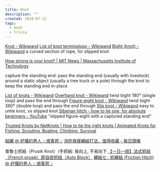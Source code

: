 ```yaml
---
title: Knot
description: ""
created: 2018-07-12
tags:
  - knot
  - trivia
---
```


[Knot - Wikiwand](https://www.wikiwand.com/en/Knot)
[List of knot terminology - Wikiwand](http://www.wikiwand.com/en/List_of_knot_terminology)
[Bight (knot) - Wikiwand](<https://www.wikiwand.com/en/Bight_(knot)>) a curved section of rope, for slipped knot

[How strong is your knot? | MIT News | Massachusetts Institute of Technology](https://news.mit.edu/2020/model-how-strong-knot-0102)

capture the standing end:
pass the standing end (usually with livestock) around a static object (usually a tree truck or a pole) through the knot to keep the standing end in-place

[List of knots - Wikiwand](https://www.wikiwand.com/en/List_of_knots)
[Overhand knot - Wikiwand](https://www.wikiwand.com/en/Overhand_knot) twist bight 180° (single loop) and pass the end through
[Figure-eight knot - Wikiwand](https://www.wikiwand.com/en/Figure-eight_knot) twist bight 360° (double loop) and pass the end through
[Slip knot - Wikiwand](https://www.wikiwand.com/en/Slip_knot) easy to untie knot, vs slipped knot
[Siberian hitch - how to tie one, for absolute beginners - YouTube](https://www.youtube.com/watch?v=X0G1I1EUkhg) "slipped figure-eight with a captured standing end"

[Trusted Knots by NetKnots | How to tie the right knots | Animated Knots for Fishing, Scouting, Boating, Climbing, Survival](https://www.netknots.com/)

[結繩 @ 好攝的男人 :: 痞客邦 ::](https://avery1234.pixnet.net/blog/category/1672899)
[消防救援繩結打法，值得收藏 - 每日頭條](https://kknews.cc/news/m2bej86.html)

普魯士抓結（Prusik Knot）/手抓結: 易向上, 不易向下
[【一日一结】法式抓结（French prusik）即自锁抓结（Auto Block）](https://www.sohu.com/a/211262721_99893772)
[繩結七 : 抓繩結 (Friction Hitch) @ 好攝的男人 :: 痞客邦 ::](<https://avery1234.pixnet.net/blog/post/66863547-%E7%B9%A9%E7%B5%90%E4%B8%83-%3A-%E6%8A%93%E7%B9%A9%E7%B5%90-(friction-hitch)>)
